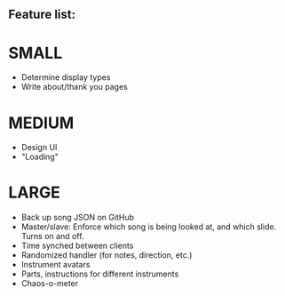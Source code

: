 Feature list:
-------------

SMALL
=====
- Determine display types
- Write about/thank you pages

MEDIUM
======
- Design UI
- "Loading"

LARGE
=====
- Back up song JSON on GitHub
- Master/slave: Enforce which song is being looked at, and which slide. Turns on and off.
- Time synched between clients
- Randomized handler (for notes, direction, etc.)
- Instrument avatars
- Parts, instructions for different instruments
- Chaos-o-meter